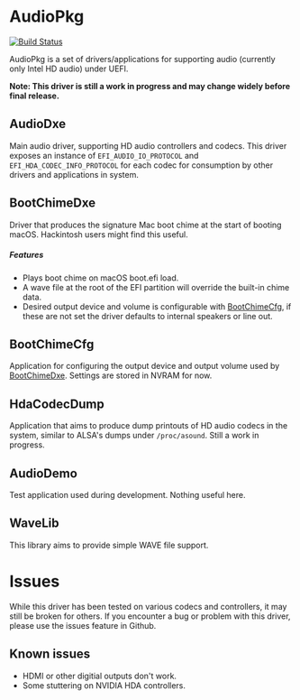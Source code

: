# AudioPkg
[![Build Status](https://travis-ci.org/Goldfish64/AudioPkg.svg?branch=master)](https://travis-ci.org/Goldfish64/AudioPkg)

AudioPkg is a set of drivers/applications for supporting audio (currently only Intel HD audio) under UEFI.

**Note: This driver is still a work in progress and may change widely before final release.**

## AudioDxe
Main audio driver, supporting HD audio controllers and codecs. This driver exposes an instance of `EFI_AUDIO_IO_PROTOCOL` and `EFI_HDA_CODEC_INFO_PROTOCOL` for each codec for consumption by other drivers and applications in system.

## BootChimeDxe
Driver that produces the signature Mac boot chime at the start of booting macOS. Hackintosh users might find this useful.

##### Features
* Plays boot chime on macOS boot.efi load.
* A wave file at the root of the EFI partition will override the built-in chime data.
* Desired output device and volume is configurable with [BootChimeCfg](#BootChimeCfg), if these are not set the driver defaults to internal speakers or line out.

## BootChimeCfg
Application for configuring the output device and output volume used by [BootChimeDxe](#BootChimeDxe). Settings are stored in NVRAM for now.

## HdaCodecDump
Application that aims to produce dump printouts of HD audio codecs in the system, similar to ALSA's dumps under `/proc/asound`. Still a work in progress.

## AudioDemo
Test application used during development. Nothing useful here.

## WaveLib
This library aims to provide simple WAVE file support.

# Issues
While this driver has been tested on various codecs and controllers, it may still be broken for others. If you encounter a bug or problem with this driver, please use the issues feature in Github.

## Known issues
* HDMI or other digitial outputs don't work.
* Some stuttering on NVIDIA HDA controllers.
